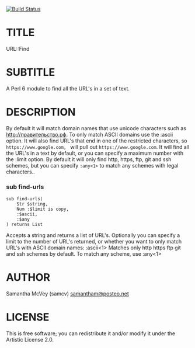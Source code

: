 [![Build Status](https://travis-ci.org/samcv/URL-Find.svg?branch=master)](https://travis-ci.org/samcv/URL-Find)

TITLE
=====

URL::Find

SUBTITLE
========

A Perl 6 module to find all the URL's in a set of text.

DESCRIPTION
===========

By default it will match domain names that use unicode characters such as http://правительство.рф. To only match ASCII domains use the :ascii option. It will also find URL's that end in one of the restricted characters, so `https://www.google.com, ` will pull out `https://www.google.com`. It will find all the URL's in a text by default, or you can specify a maximum number with the :limit option. By default it will only find http, https, ftp, git and ssh schemes, but you can specify `:any<1>` to match any schemes with legal characters..

### sub find-urls

```perl6
sub find-urls(
    Str $string, 
    Num :$limit is copy, 
    :$ascii, 
    :$any
) returns List
```

Accepts a string and returns a list of URL's. Optionally you can specify a limit to the number of URL's returned, or whether you want to only match URL's with ASCII domain names: :ascii<1> Matches only http https ftp git and ssh schemes by default. To match any scheme, use :any<1>

AUTHOR
======

Samantha McVey (samcv) samantham@posteo.net

LICENSE
=======

This is free software; you can redistribute it and/or modify it under the Artistic License 2.0.
